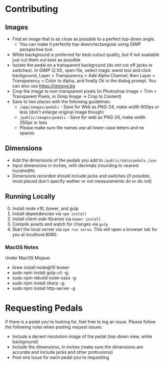 # Contributing

## Images

-   Find an image that is as close as possible to a perfect top-down angle.
    -   You can make it perfectly top-down/rectangular using GIMP perspective tool.
-   White background is preferred for best cutout quality, but if not available just cut them out best as possible
-   Isolate the pedal on a transparent background (do not cut off jacks or switches). In GIMP (2.10), open file, select magic wand tool and click background, Layer > Transparency > Add Alpha Channel, then Layer > Transparency > Color to Alpha, and finally Ok in the dialog prompt.
    You can also use https://remove.bg
-   Crop the image to non-transparent pixels (in Photoshop Image > Trim > Transparent Pixels, in Gimp Image -> Crop to Content)
-   Save to two places with the following guidelines:
    -   `/app/images/pedals` - Save for Web as PNG-24, make width 800px or less (don't enlarge original image though)
    -   `/public/images/pedals` - Save for web as PNG-24, make width 350px or less
    -   Please make sure file names use all lower-case letters and no spaces

## Dimensions

-   Add the dimensions of the pedals you add to `/public/data/pedals.json`
-   Input dimensions in inches, with decimals (rounding to nearest hundredth)
-   Dimensions recorded should include jacks and switches (if possible, most placed don't specify wether or not measurements do or do not)

## Running Locally

0. Install node v10, bower, and gulp
1. Install dependencies via `npm install`
2. Install client-side libraries via `bower install`
3. Compile assets and watch for changes via `gulp`
4. Start the local server via `npm run serve`. This will open a browser tab for you at localhost:8080.

### MacOS Notes

Under MacOS Mojave:

-   brew install node@10 bower
-   sudo npm install gulp-cli -g;
-   sudo npm rebuild node-sass -g
-   sudo npm install sharp -g;
-   sudo npm install http-server -g

# Requesting Pedals

If there is a pedal you're looking for, feel free to log an issue. Please follow the following rules when posting request issues:

-   Include a decent resolution image of the pedal (top-down view, white background)
-   Include the dimensions, in inches (make sure the dimensions are accurate and include jacks and other protrusions)
-   Post one issue for each pedal you're requesting
